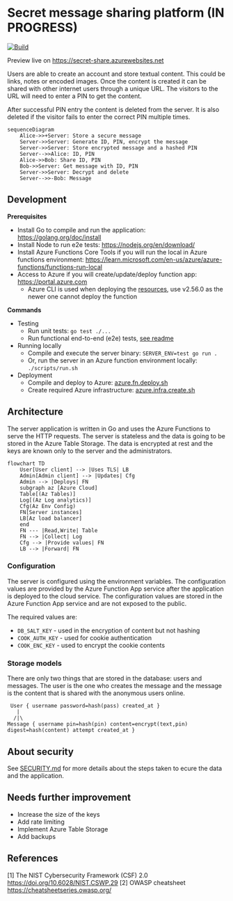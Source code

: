 # Secret message sharing platform (IN PROGRESS)

[![Build](https://github.com/ivarprudnikov/secret-message-share/actions/workflows/build.yml/badge.svg)](https://github.com/ivarprudnikov/secret-message-share/actions/workflows/build.yml)

Preview live on https://secret-share.azurewebsites.net

Users are able to create an account and store textual content.
This could be links, notes or encoded images.
Once the content is created it can be shared with other internet
users through a unique URL. The visitors to the URL will need 
to enter a PIN to get the content.

After successful PIN entry the content is deleted from the server.
It is also deleted if the visitor fails to enter the correct PIN multiple times.

```mermaid
sequenceDiagram
    Alice->>+Server: Store a secure message
    Server->>Server: Generate ID, PIN, encrypt the message
    Server->>Server: Store encrypted message and a hashed PIN
    Server-->>Alice: ID, PIN
    Alice->>Bob: Share ID, PIN
    Bob->>Server: Get message with ID, PIN
    Server->>Server: Decrypt and delete
    Server-->>-Bob: Message
```

## Development

**Prerequisites**

- Install Go to compile and run the application: https://golang.org/doc/install
- Install Node to run e2e tests: https://nodejs.org/en/download/
- Install Azure Functions Core Tools if you will run the local in Azure functions environment: https://learn.microsoft.com/en-us/azure/azure-functions/functions-run-local
- Access to Azure if you will create/update/deploy function app: https://portal.azure.com
  - Azure CLI is used when deploying the [resources](./deployments/), use v2.56.0 as the newer one cannot deploy the function

**Commands**

- Testing
  - Run unit tests: `go test ./...`
  - Run functional end-to-end (e2e) tests, [see readme](cypress/README.md)
- Running locally
  - Compile and execute the server binary: `SERVER_ENV=test go run .`
  - Or, run the server in an Azure function environment locally: `./scripts/run.sh`
- Deployment
  - Compile and deploy to Azure: [azure.fn.deploy.sh](deployments/azure.fn.deploy.sh)
  - Create required Azure infrastructure: [azure.infra.create.sh](deployments/azure.infra.create.sh)

## Architecture

The server application is written in Go and uses the Azure Functions to serve the HTTP requests. The server is stateless and the data is going to be stored in the Azure Table Storage. The data is encrypted at rest and the keys are known only to the server and the administrators.

```mermaid
flowchart TD
    User[User client] --> |Uses TLS| LB
    Admin[Admin client] --> |Updates| Cfg
    Admin --> |Deploys| FN
    subgraph az [Azure Cloud]
    Table[(Az Tables)]
    Log[(Az Log analytics)]
    Cfg(Az Env Config)
    FN[Server instances]
    LB[Az load balancer]
    end
    FN --- |Read,Write| Table
    FN --> |Collect| Log
    Cfg --> |Provide values| FN
    LB --> |Forward| FN
```

### Configuration

The server is configured using the environment variables. The configuration values are provided by the Azure Function App service after the application is deployed to the cloud service. The configuration values are stored in the Azure Function App service and are not exposed to the public.

The required values are:
- `DB_SALT_KEY` - used in the encryption of content but not hashing
- `COOK_AUTH_KEY` - used for cookie authentication
- `COOK_ENC_KEY` - used to encrypt the cookie contents

### Storage models

There are only two things that are stored in the database: users and messages. The user is the one who creates the message and the message is the content that is shared with the anonymous users online.

```
 User { username password=hash(pass) created_at }
   |
  /|\
Message { username pin=hash(pin) content=encrypt(text,pin) digest=hash(content) attempt created_at }
```

## About security

See [SECURITY.md](SECURITY.md) for more details about the steps taken to ecure the data and the application.

## Needs further improvement

- Increase the size of the keys
- Add rate limiting
- Implement Azure Table Storage
- Add backups

## References

[1] The NIST Cybersecurity Framework (CSF) 2.0 https://doi.org/10.6028/NIST.CSWP.29
[2] OWASP cheatsheet https://cheatsheetseries.owasp.org/